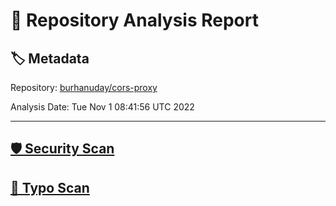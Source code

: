 # 🧪 Repository Analysis Report

## 🏷️ Metadata

Repository:
[burhanuday/cors-proxy](https://github.com/burhanuday/cors-proxy)

Analysis Date:
Tue Nov  1 08:41:56 UTC 2022

---

## [🛡️ Security Scan](./security)


## [🚫 Typo Scan](./typos)


